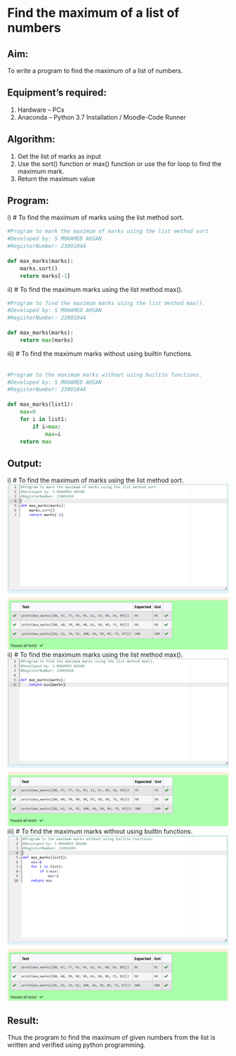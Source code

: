 # Find the maximum of a list of numbers
## Aim:
To write a program to find the maximum of a list of numbers.
## Equipment’s required:
1.	Hardware – PCs
2.	Anaconda – Python 3.7 Installation / Moodle-Code Runner
## Algorithm:
1.	Get the list of marks as input
2.	Use the sort() function or max() function or use the for loop to find the maximum mark.
3.	Return the maximum value
## Program:

i)	# To find the maximum of marks using the list method sort.
```Python
#Program to mark the maximum of marks using the list method sort
#Developed by: S MOHAMED AHSAN 
#RegisterNumber: 23001044

def max_marks(marks):
    marks.sort()
    return marks[-1]


```

ii)	# To find the maximum marks using the list method max().
```Python
#Program to find the maximum marks using the list method max().
#Developed by: S MOHAMED AHSAN
#RegisterNumber: 23001044

def max_marks(marks):
    return max(marks)


```

iii) # To find the maximum marks without using builtin functions.
```Python

#Program to the maximum marks without using builtin functions.
#Developed by: S MOHAMED AHSAN
#RegisterNumber: 23001044

def max_marks(list1):
    max=0
    for i in list1:
        if i>max:
            max=i
    return max

```
## Output:
i)	# To find the maximum of marks using the list method sort.
![q1](/q1.png) 
ii)	# To find the maximum marks using the list method max().
![q2](/q2.png) 
iii) # To find the maximum marks without using builtin functions.
![q3](/q3.png) 


## Result:
Thus the program to find the maximum of given numbers from the list is written and verified using python programming.